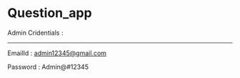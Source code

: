 # Question_app

Admin Cridentials :
___________________

EmailId : admin12345@gmail.com

Password : Admin@#12345
